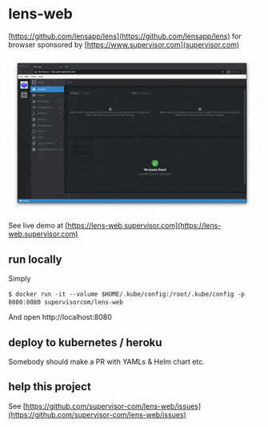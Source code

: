 # lens-web

[https://github.com/lensapp/lens](https://github.com/lensapp/lens) for browser sponsored by [https://www.supervisor.com](supervisor.com)

![](demo.gif)

See live demo at [https://lens-web.supervisor.com](https://lens-web.supervisor.com)

## run locally

Simply

    $ docker run -it --volume $HOME/.kube/config:/root/.kube/config -p 8080:8080 supervisorcom/lens-web

And open http://localhost:8080

## deploy to kubernetes / heroku

Somebody should make a PR with YAMLs & Helm chart etc.

## help this project

See [https://github.com/supervisor-com/lens-web/issues](https://github.com/supervisor-com/lens-web/issues)
